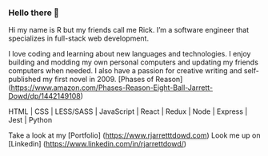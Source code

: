 ### Hello there 👋

Hi my name is R but my friends call me Rick. I’m a software engineer that specializes in full-stack web development. 

I love coding and learning about new languages and technologies. I enjoy building and modding my own personal computers and updating my friends computers when needed. I also have a passion for creative writing and self-published my first novel in 2009. [Phases of Reason] (https://www.amazon.com/Phases-Reason-Eight-Ball-Jarrett-Dowd/dp/1442149108)

HTML | CSS | LESS/SASS | JavaScript | React | Redux | Node | Express | Jest | Python 

Take a look at my [Portfolio] (https://www.rjarretttdowd.com)
Look me up on [Linkedin] (https://www.linkedin.com/in/rjarrettdowd/)

